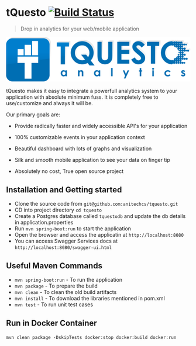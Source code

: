 # tQuesto [![Build Status](https://travis-ci.org/anitechcs/tquesto.svg?branch=master)](https://travis-ci.org/anitechcs/tquesto)

> Drop in analytics for your web/mobile application

![](https://github.com/anitechcs/tquesto-dashboard/blob/master/src/assets/imgs/logo-blue.png)

tQuesto makes it easy to integrate a powerfull analytics system to your application with absolute minimum fuss. It is completely free to use/customize and always it will be.

Our primary goals are:

* Provide radically faster and widely accessible API's for your application

* 100% customizable events in your application context

* Beautiful dashboard with lots of graphs and visualization

* Silk and smooth mobile application to see your data on finger tip

* Absolutely no cost, True open source project


## Installation and Getting started

* Clone the source code from `git@github.com:anitechcs/tquesto.git`
* CD into project directory `cd tquesto`
* Create a Postgres database called `tquestodb` and update the db details in application.properties
* Run `mvn spring-boot:run` to start the application
* Open the browser and access the applicatin at `http://localhost:8080`
* You can access Swagger Services docs at `http://localhost:8080/swagger-ui.html`


## Useful Maven Commands

* `mvn spring-boot:run` - To run the application
* `mvn package` - To prepare the build
* `mvn clean` - To clean the old build artifacts
* `mvn install` - To download the libraries mentioned in pom.xml
* `mvn test` - To run unit test cases

## Run in Docker Container
 `mvn clean package -DskipTests docker:stop docker:build docker:run`
 
